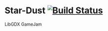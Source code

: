 # Star-Dust [![Build Status](https://travis-ci.org/Cryptix-Dev/Star-Dust.svg)](https://travis-ci.org/Cryptix-Dev/Star-Dust)
LibGDX GameJam
